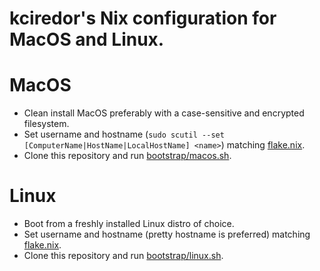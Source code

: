 kciredor's Nix configuration for MacOS and Linux.
=================================================

# MacOS

- Clean install MacOS preferably with a case-sensitive and encrypted filesystem.
- Set username and hostname (`sudo scutil --set [ComputerName|HostName|LocalHostName] <name>`) matching [flake.nix](flake.nix).
- Clone this repository and run [bootstrap/macos.sh](bootstrap/macos.sh).

# Linux

- Boot from a freshly installed Linux distro of choice.
- Set username and hostname (pretty hostname is preferred) matching [flake.nix](flake.nix).
- Clone this repository and run [bootstrap/linux.sh](bootstrap/.sh).

